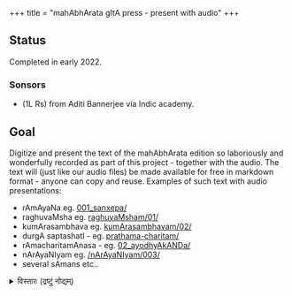 +++
title = "mahAbhArata gItA press - present with audio"
+++

## Status
Completed in early 2022.

### Sonsors
- (1L Rs) from Aditi Bannerjee via Indic academy.

## Goal
Digitize and present the text of the mahAbhArata edition so laboriously and wonderfully recorded as part of this project - together with the audio. The text will (just like our audio files) be made available for free in markdown format - anyone can copy and reuse. Examples of such text with audio presentations:



- rAmAyaNa eg. [001_sanxepa/](https://vishvAsa.github.io/rAmAyaNam/vAlmIkIyam/)
- raghuvaMsha eg. [raghuvaMsham/01/](https://vishvasa.github.io/kAvyam/laxyam/padyam/kAlidAsaH/raghuvaMsham/sarva-prastutiH/01/)
- kumArasambhava eg. [kumArasambhavam/02/](https://vishvasa.github.io/kAvyam/laxyam/padyam/kAlidAsaH/kumArasambhavam/sarva-prastutiH/01_umotpattiH/)
- durgA saptashatI - eg. [prathama-charitam/](https://vishvasa.github.io/purANam/mArkaNDeya-purANam/durgA-saptashatI/sarva-prastutiH/03_durgAsaptashatI/01_madhu-kaiTabha-vadhaH/)
- rAmacharitamAnasa - eg. [02_ayodhyAkANDa/](https://vishvAsa.github.io/kAvyam/TIkA/padyam/purANam/rAmacharitamAnasa-TIkA/02_ayodhyAkANDa/)
- nArAyaNIyam eg. [/nArAyaNIyam/003/](https://vishvAsa.github.io/kAvyam/TIkA/padyam/purANam/nArAyaNIyam/003/)
- several sAmans etc..



<details><summary>विस्तारः (द्रष्टुं नोद्यम्)</summary>

## Estimated cost
I'll get it done by a learned gentleman I've been employing for much of the past year (for fixing taittirIya saMhitA commentary and such). He's very capable (I will supervise). I pay him by the hour \- I can keep track of the time he spends and let you know - so that you can transfer the money directly. Off the top of my head, I estimate that it will him a month or two to accomplish the task (utilizing OCR, other digitized versions of the text).
</details>
